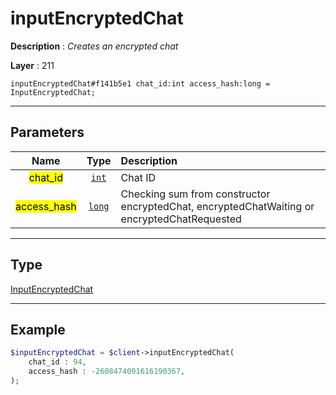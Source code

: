 # inputEncryptedChat

**Description** : *Creates an encrypted chat*

**Layer** : 211

```tl
inputEncryptedChat#f141b5e1 chat_id:int access_hash:long = InputEncryptedChat;
```

---

## Parameters

| Name | Type | Description |
| :---: | :---: | :--- |
| <mark>chat_id</mark> | [`int`](type/int) | Chat ID |
| <mark>access_hash</mark> | [`long`](type/long) | Checking sum from constructor encryptedChat, encryptedChatWaiting or encryptedChatRequested |

---

## Type

[InputEncryptedChat](type/InputEncryptedChat)

---

## Example

```php
$inputEncryptedChat = $client->inputEncryptedChat(
	chat_id : 94,
	access_hash : -2608474091616190367,
);
```